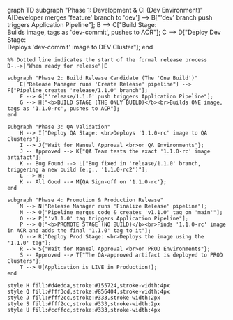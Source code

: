 graph TD
    subgraph "Phase 1: Development & CI (Dev Environment)"
        A[Developer merges 'feature' branch to 'dev'] --> B["'dev' branch push triggers Application Pipeline"];
        B --> C["Build Stage: <br>Builds image, tags as 'dev-commit', pushes to ACR"];
        C --> D["Deploy Dev Stage: <br>Deploys 'dev-commit' image to DEV Cluster"];
    end

    %% Dotted line indicates the start of the formal release process
    D-.->|"When ready for release"|E

    subgraph "Phase 2: Build Release Candidate (The 'One Build')"
        E["Release Manager runs 'Create Release' pipeline"] --> F["Pipeline creates 'release/1.1.0' branch"];
        F --> G["'release/1.1.0' push triggers Application Pipeline"];
        G --> H["<b>BUILD STAGE (THE ONLY BUILD)</b><br>Builds ONE image, tags as '1.1.0-rc', pushes to ACR"];
    end

    subgraph "Phase 3: QA Validation"
        H --> I["Deploy QA Stage: <br>Deploys '1.1.0-rc' image to QA Clusters"];
        I --> J{"Wait for Manual Approval <br>on QA Environments"};
        J -- Approved --> K["QA Team tests the exact '1.1.0-rc' image artifact"];
        K -- Bug Found --> L["Bug fixed in 'release/1.1.0' branch, triggering a new build (e.g., '1.1.0-rc2')"];
        L --> H;
        K -- All Good --> M{QA Sign-off on '1.1.0-rc'};
    end

    subgraph "Phase 4: Promotion & Production Release"
        M --> N["Release Manager runs 'Finalize Release' pipeline"];
        N --> O["Pipeline merges code & creates 'v1.1.0' tag on 'main'"];
        O --> P["'v1.1.0' tag triggers Application Pipeline"];
        P --> Q["<b>PROMOTE STAGE (NO BUILD)</b><br>Finds '1.1.0-rc' image in ACR and adds the final '1.1.0' tag to it"];
        Q --> R["Deploy Prod Stage: <br>Deploys the image using the '1.1.0' tag"];
        R --> S{"Wait for Manual Approval <br>on PROD Environments"};
        S -- Approved --> T["The QA-approved artifact is deployed to PROD Clusters"];
        T --> U[Application is LIVE in Production!];
    end

    style H fill:#d4edda,stroke:#155724,stroke-width:4px
    style Q fill:#fff3cd,stroke:#856404,stroke-width:4px
    style J fill:#fff2cc,stroke:#333,stroke-width:2px
    style S fill:#fff2cc,stroke:#333,stroke-width:2px
    style U fill:#ccffcc,stroke:#333,stroke-width:4px